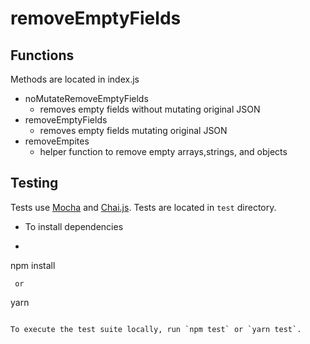 # removeEmptyFields

## Functions
Methods are located in index.js

* noMutateRemoveEmptyFields
	* removes empty fields without mutating original JSON
* removeEmptyFields
	* removes empty fields mutating original JSON
* removeEmpites
	*  helper function to remove empty arrays,strings, and objects

## Testing

Tests use [Mocha](http://mochajs.org/) and [Chai.js](http://chaijs.com/). Tests are located in `test` directory.

* To install dependencies
* ```
npm install
```
 or
```
yarn
```

To execute the test suite locally, run `npm test` or `yarn test`.
